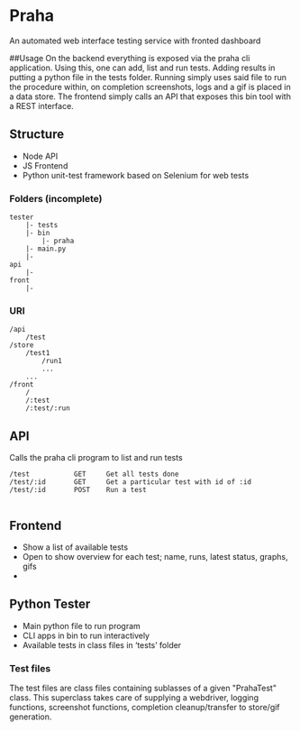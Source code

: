 # Praha
An automated web interface testing service with fronted dashboard




##Usage
On the backend everything is exposed via the praha cli application. Using this, one can add, list and run tests. Adding results in putting a python file in the tests folder. Running simply uses said file to run the procedure within, on completion screenshots, logs and a gif is placed in a data store. The frontend simply calls an API that exposes this bin tool with a REST interface. 






## Structure
* Node API
* JS Frontend
* Python unit-test framework based on Selenium for web tests

### Folders (incomplete)
```
tester
	|- tests
	|- bin
		|- praha
	|- main.py
	|-	 
api
	|- 
front
	|- 
```

### URI
```
/api
	/test
/store
	/test1
		/run1
		...
	...
/front
	/
	/:test
	/:test/:run
```






## API
Calls the praha cli program to list and run tests

```
/test 			GET		Get all tests done
/test/:id		GET		Get a particular test with id of :id
/test/:id		POST	Run a test


```
## Frontend
* Show a list of available tests
* Open to show overview for each test; name, runs, latest status, graphs, gifs
* 

## Python Tester
* Main python file to run program
* CLI apps in bin to run interactively
* Available tests in class files in ‘tests’ folder


### Test files
The test files are class files containing sublasses of a given "PrahaTest" class. This superclass takes care of supplying a webdriver, logging functions, screenshot functions, completion cleanup/transfer to store/gif generation.





